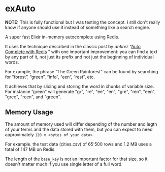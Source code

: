 # exAuto

**NOTE:** This is fully functional but I was testing the concept. I still don't really know if anyone should use it instead of something like a search engine.

A super fast Elixir in-memory autocomplete using Redis.

It uses the technique described in the classic post by *antirez* “[Auto Complete with Redis](http://oldblog.antirez.com/post/autocomplete-with-redis.html)
” with one important improvement: you can find a text by any part of it, not just its prefix and not just the beginning of individual words.

For example, the phrase “The Green Rainforest” can be found by searching for “forest”, “green”, “info”, “een”, “rest”, etc.

It achieves that by slicing and storing the word in chunks of variable size. For instance “green” will generate "gr", "re", "ee", "en", "gre", "ren", "een", "gree", "reen", and "green".


## Memory Usage

The amount of memory used will differ depending of the number and legth of your terms and the data stored with them, but you can expect to need approximately `120 x <bytes of your data>`.

For example. the test data (cities.csv) of 65'500 rows and 1.2 MB uses a total of 147 MB on Redis.

The length of the `base_key` is not an important factor for that size, so it doesn't matter much if you use single letter of a full word.
